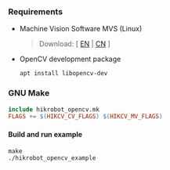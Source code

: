 ### Requirements

- Machine Vision Software MVS (Linux)
  > Download: [ [EN](https://www.hikrobotics.com/en/machinevision/service/download/?module=0 "MVS Download page (EN)") | [CN](https://www.hikrobotics.com/cn/machinevision/service/download/?module=0 "MVS Download page (CN)") ]
- OpenCV development package
  ```shell
  apt install libopencv-dev
  ```

### GNU Make

```Makefile
include hikrobot_opencv.mk
FLAGS += $(HIKCV_CV_FLAGS) $(HIKCV_MV_FLAGS) 
```

#### Build and run example

```shell
make
./hikrobot_opencv_example
```